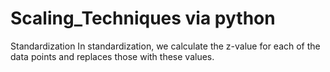 # Scaling_Techniques via python 


Standardization
In standardization, we calculate the z-value for each of the data points and replaces those with these values.


